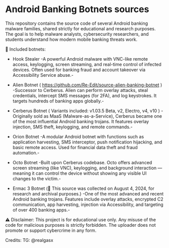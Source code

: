 # Android Banking Botnets sources

This repository contains the source code of several Android banking malware families, shared strictly for educational and research purposes. The goal is to help malware analysts, cybersecurity researchers, and students understand how modern mobile banking threats work.

📌 Included botnets:
* Hook Stealer
-A powerful Android malware with VNC-like remote access, keylogging, screen streaming, and real-time control of infected devices. Often used for banking fraud and account takeover via Accessibility Service abuse.-

* Alien Botnet ( https://github.com/Re-Edit/source-alien-banking-botnet )
-Successor to Cerberus. Alien can perform overlay attacks, steal credentials, intercept SMS messages (for 2FA), and log keystrokes. It targets hundreds of banking apps globally.-

* Cerberus Botnet ( Variants included: v1.03.5 Beta, v2, Electro, v4, v10 )
-Originally sold as MaaS (Malware-as-a-Service), Cerberus became one of the most influential Android banking trojans. It features overlay injection, SMS theft, keylogging, and remote commands.-

* Orion Botnet
-A modular Android botnet with functions such as application harvesting, SMS interceptor, push notification hijacking, and basic remote access. Used for financial data theft and fraud automation.-

* Octo Botnet
-Built upon Cerberus codebase. Octo offers advanced screen streaming (like VNC), keylogging, and background interaction — meaning it can control the device without showing any visible UI changes to the victim.-

* Ermac 3 Botnet (📅 This source was collected on August 4, 2024, for research and archival purposes.)
-One of the most advanced and recent Android banking trojans. Features include overlay attacks, encrypted C2 communication, app harvesting, injection via Accessibility, and targeting of over 400 banking apps.-

⚠️ Disclaimer: This project is for educational use only. Any misuse of the code for malicious purposes is strictly forbidden. The uploader does not promote or support cybercrime in any form.

Credits: TG: @realgasx
